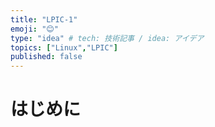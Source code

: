 ```yaml
---
title: "LPIC-1"
emoji: "😊"
type: "idea" # tech: 技術記事 / idea: アイデア
topics: ["Linux","LPIC"]
published: false
---
```


# はじめに
